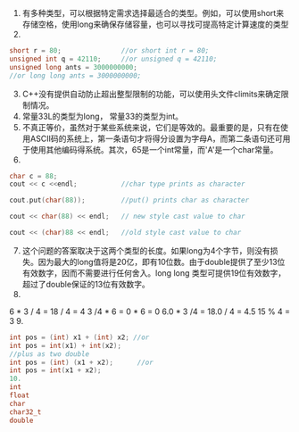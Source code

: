 1. 有多种类型，可以根据特定需求选择最适合的类型。例如，可以使用short来存储空格，使用long来确保存储容量，也可以寻找可提高特定计算速度的类型
2. 
```cpp
short r = 80;               //or short int r = 80;
unsigned int q = 42110;     //or unsigned q = 42110;
unsigned long ants = 3000000000;
//or long long ants = 3000000000;
```
3. C++没有提供自动防止超出整型限制的功能，可以使用头文件climits来确定限制情况。
4. 常量33L的类型为long， 常量33的类型为int。
5. 不真正等价，虽然对于某些系统来说，它们是等效的。最重要的是，只有在使用ASCII码的系统上，第一条语句才将得分设置为字母A，而第二条语句还可用于使用其他编码得系统。其次，65是一个int常量，而'A'是一个char常量。
6. 
```cpp
char c = 88;
cout << c <<endl;           //char type prints as character

cout.put(char(88));         //put() prints char as character

cout << char(88) << endl;   // new style cast value to char

cout << (char)88 << endl;   //old style cast value to char

```
7. 这个问题的答案取决于这两个类型的长度。如果long为4个字节，则没有损失。因为最大的long值将是20亿，即有10位数。由于double提供了至少13位有效数字，因而不需要进行任何舍入。long long 类型可提供19位有效数字，超过了double保证的13位有效数字。
8. 
 6 * 3 / 4 = 18 / 4 = 4
 3 /4 * 6 = 0 * 6 = 0
 6.0 * 3 /4 = 18.0 / 4 = 4.5
 15 % 4 = 3
 9. 
 ```cpp
 int pos = (int) x1 + (int) x2; //or
 int pos = int(x1) + int(x2);
//plus as two double
int pos = (int) (x1 + x2);      //or
int pos = int(x1 + x2);
10. 
int
float
char
char32_t
double


